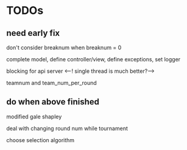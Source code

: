 # TODOs

## need early fix

don't consider breaknum when breaknum = 0

complete model, define controller/view, define exceptions, set logger

blocking for api server <--! single thread is much better?-->

teamnum and team_num_per_round

## do when above finished

modified gale shapley

deal with changing round num while tournament

choose selection algorithm